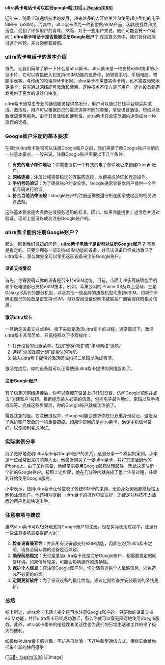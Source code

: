 **ultra紫卡电话卡可以註冊google嗎[[TG💪+ @esim1088](https://t.me/s/esim1088)]**

近年来，随着全球通信技术的发展，越来越多的人开始关注和使用超小型化的电子SIM卡（eSIM）。而其中，ultra紫卡作为一种新型的eSIM产品，因其便捷性和灵活性，受到了许多用户的青睐。然而，对于一些用户来说，他们可能会有一个疑问：**ultra紫卡电话卡是否能够注册Google账户？** 在这篇文章中，我们将详细探讨这个问题，并为你解答疑惑。

### ultra紫卡电话卡的基本介绍

首先，让我们简单了解一下什么是ultra紫卡。ultra紫卡是一种支持eSIM技术的小型卡片，它可以直接嵌入到支持eSIM功能的设备中，如智能手机、平板电脑、智能手表等。与传统的物理SIM卡不同，ultra紫卡不需要实体卡槽，也不需要频繁地更换卡，只需通过网络即可激活和使用。这种技术不仅方便了用户，还为设备制造商提供了更大的设计自由度。

ultra紫卡通常由专业的通信服务提供商发行，用户可以通过在线平台购买并激活。激活后，用户可以根据自己的需求选择不同的套餐，享受语音通话、短信以及数据流量等服务。由于其灵活性和便利性，ultra紫卡在全球范围内逐渐成为一种流行的选择。

### Google账户注册的基本要求

在探讨ultra紫卡是否可以注册Google账户之前，我们需要了解Google账户注册的一些基本要求。一般来说，注册Google账户需要以下几个条件：

1. **有效的电子邮件地址**：你需要提供一个有效的电子邮件地址来创建Google账户。
2. **网络连接**：注册过程需要稳定的互联网连接，以便完成验证和登录操作。
3. **手机号码验证**：为了确保账户的安全性，Google通常会要求用户提供一个手机号码进行验证。
4. **符合当地法律法规**：Google账户的注册还需要遵守所在国家或地区的相关法律法规。

这些基本要求是大多数在线服务通用的标准，因此，如果你能提供上述信息并通过验证，理论上是可以成功注册Google账户的。

### ultra紫卡能否注册Google账户？

那么，回到我们最初的问题：**ultra紫卡电话卡是否可以注册Google账户？** 答案是肯定的。只要你拥有一部支持eSIM功能的设备，并且该设备已经成功激活了ultra紫卡，那么你完全可以使用这部设备来注册Google账户。

#### 设备支持情况

首先，你需要确认你的设备是否支持eSIM功能。目前，市面上许多高端智能手机和平板电脑都已支持eSIM技术。例如，苹果公司的iPhone XS及以上型号、三星Galaxy S系列的部分机型，以及其他一些品牌的旗舰机型均支持eSIM。如果你不确定自己的设备是否支持eSIM，可以查阅设备说明书或联系厂商客服获取相关信息。

#### 激活ultra紫卡

一旦确定设备支持eSIM，接下来就是激活ultra紫卡的过程。通常情况下，激活ultra紫卡非常简单，只需按照以下步骤操作：

1. 打开设备的设置菜单，找到“蜂窝网络”或“移动网络”选项。
2. 选择“添加蜂窝计划”或类似的功能。
3. 输入ultra紫卡提供的激活码或扫描二维码以完成激活。

激活完成后，你的设备就可以正常使用ultra紫卡提供的网络服务了。

#### 注册Google账户

有了稳定的网络连接后，你可以直接在设备上打开浏览器，访问Google官网并点击“创建账户”按钮。根据提示输入必要的信息，包括电子邮件地址、密码以及手机号码等。完成这些步骤后，你的Google账户就成功注册了。

需要注意的是，在注册过程中，Google可能会要求你进行双重身份验证，这是为了保护账户安全的一项重要措施。如果你使用的是ultra紫卡，确保手机信号良好，以便顺利完成验证。

### 实际案例分享

为了更好地说明ultra紫卡与Google账户的关系，这里分享一个真实的案例。小李是一位经常出差的商务人士，他最近购买了一张ultra紫卡，并将其激活到他的iPhone上。由于工作需要，他经常需要用Google邮箱处理邮件，因此决定注册一个新的Google账户。按照上述步骤，他在几分钟内就完成了整个注册过程，并顺利开始使用Google服务。

小李表示，使用ultra紫卡让他摆脱了传统SIM卡的束缚，无论身处何地都能轻松上网和注册账户。他还特别提到，ultra紫卡的操作界面友好，即使是对科技不太熟悉的用户也能快速上手。

### 注意事项与建议

虽然ultra紫卡可以很好地支持Google账户的注册，但在实际使用过程中，还是有一些注意事项需要提醒大家：

1. **检查设备兼容性**：并非所有设备都支持eSIM功能，因此在购买ultra紫卡之前，请务必确认你的设备是否兼容。
2. **确保网络稳定**：无论是激活ultra紫卡还是注册Google账户，都需要稳定的网络环境。如果信号较差，可能会影响操作的流畅性。
3. **保护个人信息**：在注册Google账户时，切勿随意透露个人敏感信息，以免造成不必要的麻烦。
4. **定期更新软件**：为了保证设备的最佳性能，建议定期检查并安装最新的系统更新。

### 总结

综上所述，ultra紫卡电话卡完全是可以注册Google账户的。只要你的设备支持eSIM功能，并且ultra紫卡已经成功激活，那么你就可以毫无障碍地使用Google服务。此外，ultra紫卡带来的便捷性和灵活性也为我们的日常生活和工作带来了极大的便利。

如果你对ultra紫卡感兴趣，不妨亲自体验一下这种新型通信方式。相信它会给你带来全新的使用感受！

[[TG💪+ @esim1088](https://t.me/s/esim1088) ![Image](https://i.postimg.cc/4NQfJmqS/Snipaste-2025-05-13-00-14-12.png)]